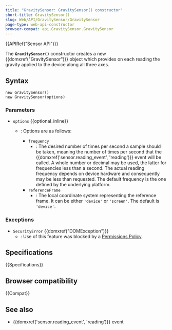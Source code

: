 ```yaml
---
title: "GravitySensor: GravitySensor() constructor"
short-title: GravitySensor()
slug: Web/API/GravitySensor/GravitySensor
page-type: web-api-constructor
browser-compat: api.GravitySensor.GravitySensor
---
```


{{APIRef("Sensor API")}}

The **`GravitySensor()`**
constructor creates a new {{domxref("GravitySensor")}} object which
provides on each reading the gravity applied to the device along all three axes.

## Syntax

```js-nolint
new GravitySensor()
new GravitySensor(options)
```

### Parameters

- `options` {{optional_inline}}

  - : Options are as follows:

    - `frequency`
      - : The desired number of times per second a sample should
        be taken, meaning the number of times per second that the
        {{domxref('sensor.reading_event', 'reading')}} event will be called. A whole number or decimal may be
        used, the latter for frequencies less than a second. The actual reading frequency
        depends on device hardware and consequently may be less than requested. The default
        frequency is the one defined by the underlying platform.
    - `referenceFrame`
      - : The local coordinate system representing
        the reference frame. It can be either `'device'` or
        `'screen'`. The default is `'device'`.

### Exceptions

- `SecurityError` {{domxref("DOMException")}}
  - : Use of this feature was blocked by a [Permissions Policy](/en-US/docs/Web/HTTP/Permissions_Policy).

## Specifications

{{Specifications}}

## Browser compatibility

{{Compat}}

## See also

- {{domxref('sensor.reading_event', 'reading')}} event
